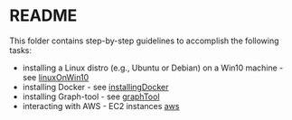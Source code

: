 # README

This folder contains step-by-step guidelines to accomplish the following
tasks:

+ installing a Linux distro (e.g., Ubuntu or Debian) on a Win10 machine - see
 [linuxOnWin10](linuxOnWin10/README.md)
+ installing Docker - see [installingDocker](installingDocker/README.md)
+ installing Graph-tool - see [graphTool](graphTool/README.md)
+ interacting with AWS - EC2 instances [aws](aws/README.md)
